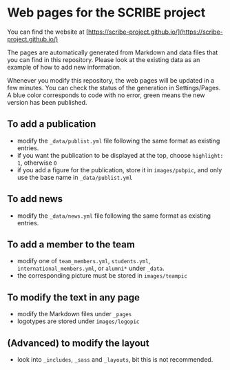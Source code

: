 # Web pages for the SCRIBE project

You can find the website at [https://scribe-project.github.io/](https://scribe-project.github.io/)

The pages are automatically generated from Markdown and data files that you can find in this repository. Please look at the existing data as an example of how to add new information.

Whenever you modify this repository, the web pages will be updated in a few minutes. You can check the status of the generation in Settings/Pages. A blue color corresponds to code with no error, green means the new version has been published.

## To add a publication
- modify the `_data/publist.yml` file following the same format as existing entries.
- if you want the publication to be displayed at the top, choose `highlight: 1`, otherwise `0`
- if you add a figure for the publication, store it in `images/pubpic`, and only use the base name in  `_data/publist.yml`

## To add news
- modify the `_data/news.yml` file following the same format as existing entries.

## To add a member to the team
- modify one of `team_members.yml`, `students.yml`, `international_members.yml`, or `alumni*` under `_data`.
- the corresponding picture must be stored in `images/teampic`

## To modify the text in any page
- modify the Markdown files under `_pages`
- logotypes are stored under `images/logopic`

## (Advanced) to modify the layout
- look into `_includes`, `_sass` and `_layouts`, bit this is not recommended.
